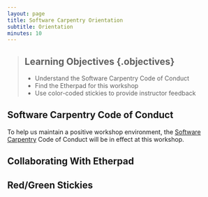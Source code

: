 ```yaml
---
layout: page
title: Software Carpentry Orientation
subtitle: Orientation
minutes: 10
---
```

> ## Learning Objectives {.objectives}
>
> * Understand the Software Carpentry Code of Conduct
> * Find the Etherpad for this workshop
> * Use color-coded stickies to provide instructor feedback




## Software Carpentry Code of Conduct

To help us maintain a positive workshop environment, the [Software Carpentry](http://software-carpentry.org/conduct.html) Code of Conduct will be in effect at this workshop.


## Collaborating With Etherpad



## Red/Green Stickies


